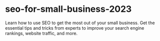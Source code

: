 # seo-for-small-business-2023
Learn how to use SEO to get the most out of your small business. Get the essential tips and tricks from experts to improve your search engine rankings, website traffic, and more.
